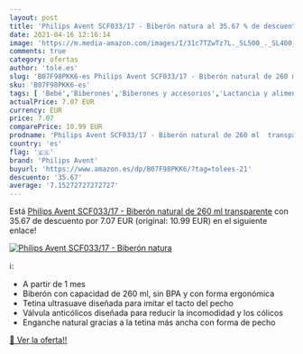 ```yaml
---
layout: post
title: 'Philips Avent SCF033/17 - Biberón natura al 35.67 % de descuento'
date: 2021-04-16 12:16:14
image: 'https://m.media-amazon.com/images/I/31c7TZwTz7L._SL500_._SL400_.jpg'
comments: true
category: ofertas
author: 'tole.es'
slug: 'B07F98PKK6-es Philips Avent SCF033/17 - Biberón natural de 260 ml...'
sku: 'B07F98PKK6-es'
tags: [ 'Bebé','Biberones','Biberones y accesorios','Lactancia y alimentación','avent','biberón','philips avent', ]
actualPrice: 7.07 EUR
currency: EUR
price: 7.07
comparePrice: 10.99 EUR
prodname: 'Philips Avent SCF033/17 - Biberón natural de 260 ml  transparente'
country: 'es'
flag: '🇪🇸'
brand: 'Philips Avent'
buyurl: 'https://www.amazon.es/dp/B07F98PKK6/?tag=tolees-21'
descuento: '35.67'
average: '7.15272727272727'
---
```


Está [Philips Avent SCF033/17 - Biberón natural de 260 ml  transparente](https://www.amazon.es/dp/B07F98PKK6/?tag=tolees-21) con 35.67 de descuento por 7.07 EUR (original: 10.99 EUR) en el siguiente enlace!

[![Philips Avent SCF033/17 - Biberón natura](https://m.media-amazon.com/images/I/31c7TZwTz7L._SL500_._SL400_.jpg)](https://www.amazon.es/dp/B07F98PKK6/?tag=tolees-21)

ℹ️:

- A partir de 1 mes
- Biberón con capacidad de 260 ml, sin BPA y con forma ergonómica
- Tetina ultrasuave diseñada para imitar el tacto del pecho
- Válvula anticólicos diseñada para reducir la incomodidad y los cólicos
- Enganche natural gracias a la tetina más ancha con forma de pecho

[🛒 Ver la oferta!!](https://www.amazon.es/dp/B07F98PKK6/?tag=tolees-21)

